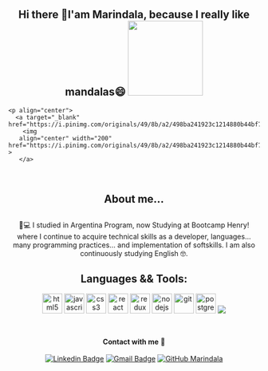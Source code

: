 

<h2 align="center">Hi there 👋I'am Marindala, because I really like mandalas😄 <img src="https://media.tenor.com/rrwORDyr8TsAAAAM/mdr.gif" width="150"></h2>
   
    <p align="center">
      <a target="_blank" href="https://i.pinimg.com/originals/49/8b/a2/498ba241923c1214880b44bf7e0355c3.gif">
        <img
       align="center" width="200" href="https://i.pinimg.com/originals/49/8b/a2/498ba241923c1214880b44bf7e0355c3.gif" >
       </a>
   </p>
 
   
   <br>


  

   
   

   
   
 



   





   <div align="center">

## <p>  About me...</p>


##
  
	 
  📲💻 I studied in Argentina Program, now Studying at Bootcamp Henry! where I continue to acquire technical skills as a developer, languages... many programming practices... and implementation of softskills.
   I    am also continuously studying English :nerd_face:.
  
   
## Languages && Tools:


<p align="center" width="300" dir="auto">
<img src="https://camo.githubusercontent.com/9a8eda56c5fd9247798cb3fd8a59d713f6cf1824ba5962d96cb59e90000234e3/68747470733a2f2f75706c6f61642e77696b696d656469612e6f72672f77696b6970656469612f636f6d6d6f6e732f7468756d622f332f33382f48544d4c355f42616467652e7376672f36303070782d48544d4c355f42616467652e7376672e706e67" alt="html5" width="40" height="40" data-canonical-src="https://upload.wikimedia.org/wikipedia/commons/thumb/3/38/HTML5_Badge.svg/600px-HTML5_Badge.svg.png" style="max-width: 100%;">

<img src="https://camo.githubusercontent.com/b4ff7f14956d1e50e56f37992f87c6a73166345ea928b6dbe1140db457b9707b/68747470733a2f2f75706c6f61642e77696b696d656469612e6f72672f77696b6970656469612f636f6d6d6f6e732f7468756d622f392f39392f556e6f6666696369616c5f4a6176615363726970745f6c6f676f5f322e7376672f3130323470782d556e6f6666696369616c5f4a6176615363726970745f6c6f676f5f322e7376672e706e67" alt="javascript" width="40" height="40" data-canonical-src="https://upload.wikimedia.org/wikipedia/commons/thumb/9/99/Unofficial_JavaScript_logo_2.svg/1024px-Unofficial_JavaScript_logo_2.svg.png" style="max-width: 100%;">

<img src="https://camo.githubusercontent.com/b9ff2641365bb0ac8857e711a30524d56aacf427e7dacd51c07cf81e7bd96668/68747470733a2f2f63646e342e69636f6e66696e6465722e636f6d2f646174612f69636f6e732f736f6369616c2d6d656469612d6c6f676f732d362f3531322f3132312d637373332d3531322e706e67" alt="css3" width="40" height="40" data-canonical-src="https://cdn4.iconfinder.com/data/icons/social-media-logos-6/512/121-css3-512.png" style="max-width: 100%;">

<img src="https://camo.githubusercontent.com/06f97b25efca5672ab1d820aee5aac996af25a4f15ac4556243dad191acce42d/68747470733a2f2f7365656b6c6f676f2e636f6d2f696d616765732f522f72656163742d6c6f676f2d374233434538313531372d7365656b6c6f676f2e636f6d2e706e67" alt="react" width="40" height="40" data-canonical-src="https://seeklogo.com/images/R/react-logo-7B3CE81517-seeklogo.com.png" style="max-width: 100%;">

<img src="https://camo.githubusercontent.com/bdc7538096526da40b0e1e252cb5c790b07b8320b222708c708927d531a6206f/68747470733a2f2f7365656b6c6f676f2e636f6d2f696d616765732f522f72656475782d6c6f676f2d394341363833364331322d7365656b6c6f676f2e636f6d2e706e67" alt="redux" width="40" height="40" data-canonical-src="https://seeklogo.com/images/R/redux-logo-9CA6836C12-seeklogo.com.png" style="max-width: 100%;">

<img src="https://camo.githubusercontent.com/7072b110e23339ac00169ad3337ee267ef4cd533171787b9fd7852e2e8bb08f2/68747470733a2f2f63646e2e706978616261792e636f6d2f70686f746f2f323031352f30342f32332f31372f34312f6e6f64652d6a732d3733363339395f3936305f3732302e706e67" alt="nodejs" height="40" data-canonical-src="https://cdn.pixabay.com/photo/2015/04/23/17/41/node-js-736399_960_720.png" style="max-width: 100%;">

<img src="https://camo.githubusercontent.com/fbfcb9e3dc648adc93bef37c718db16c52f617ad055a26de6dc3c21865c3321d/68747470733a2f2f7777772e766563746f726c6f676f2e7a6f6e652f6c6f676f732f6769742d73636d2f6769742d73636d2d69636f6e2e737667" alt="git" width="40" height="40" data-canonical-src="https://www.vectorlogo.zone/logos/git-scm/git-scm-icon.svg" style="max-width: 100%;">

<img src="https://camo.githubusercontent.com/2717985f26463c118a5e93fd5ab74cbafe4dd5c9e9a9ca4bf2af249baf4d92a7/68747470733a2f2f75706c6f61642e77696b696d656469612e6f72672f77696b6970656469612f636f6d6d6f6e732f7468756d622f322f32392f506f737467726573716c5f656c657068616e742e7376672f3132303070782d506f737467726573716c5f656c657068616e742e7376672e706e67" alt="postgresql" width="40" height="40" data-canonical-src="https://upload.wikimedia.org/wikipedia/commons/thumb/2/29/Postgresql_elephant.svg/1200px-Postgresql_elephant.svg.png" style="max-width: 100%;">

<img src="https://skillicons.dev/icons?i=github" style="max-width: 100%;">
</p>
<br />	

**Contact with me** 📝 </br></br>
[![Linkedin Badge](https://img.shields.io/badge/-LinkedIn-blue?style=flat-square&logo=Linkedin&logoColor=white&link=https://www.linkedin.com/in/marina~lopez/)](https://www.linkedin.com/in/marina~lopez/) 
[![Gmail Badge](https://img.shields.io/badge/-Gmail-c14438?style=flat-square&logo=Gmail&logoColor=white&link=mailto:marinaalopezka@gmail.com)](mailto:marinalopezka@gmail.com)
[![GitHub Marindala](https://img.shields.io/github/followers/Marindala?label=follow&style=social)](https://https://github.com/Marindala)
<br />
	
</div>
